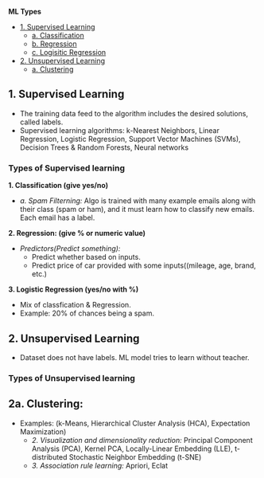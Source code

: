**ML Types**
- [1. Supervised Learning](#sl)
  - [a. Classification](#c)
  - [b. Regression](#r)
  - [c. Logisitic Regression](#lr)
- [2. Unsupervised Learning](#ul)
  - [a. Clustering](#cl)

<a name=sl></a>
## 1. Supervised Learning
- The training data feed to the algorithm includes the desired solutions, called labels.
- Supervised learning algorithms: k-Nearest Neighbors, Linear Regression, Logistic Regression, Support Vector Machines (SVMs), Decision Trees & Random Forests, Neural networks

### Types of Supervised learning
<a name=c></a>
**1. Classification (give yes/no)**
- _a. Spam Filterning:_ Algo is trained with many example emails along with their class (spam or ham), and it must learn how to classify new emails. Each email has a label.

<a name=r></a>
**2. Regression: (give % or numeric value)**
- _Predictors(Predict something):_
  - Predict whether based on inputs.
  - Predict price of car provided with some inputs((mileage, age, brand, etc.)

<a name=lr></a>
**3. Logistic Regression (yes/no with %)**
- Mix of classfication & Regression.
- Example: 20% of chances being a spam.

<a name=ul></a>
## 2. Unsupervised Learning
- Dataset does not have labels. ML model tries to learn without teacher.
### Types of Unsupervised learning
<a name=cl></a>
**2a. Clustering:**
- 
- Examples: (k-Means, Hierarchical Cluster Analysis (HCA), Expectation Maximization)
  - _2. Visualization and dimensionality reduction:_ Principal Component Analysis (PCA), Kernel PCA, Locally-Linear Embedding (LLE), t-distributed Stochastic Neighbor Embedding (t-SNE)
  - _3. Association rule learning:_ Apriori, Eclat
 

